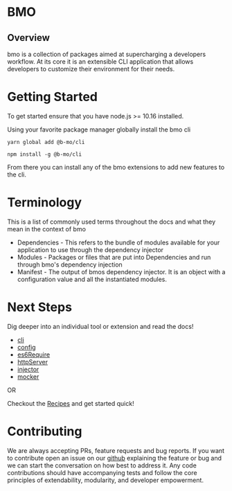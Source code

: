 # BMO

## Overview

bmo is a collection of packages aimed at supercharging a developers workflow.
At its core it is an extensible CLI application that allows developers to customize their environment
for their needs.

# Getting Started

To get started ensure that you have node.js >= 10.16 installed.

Using your favorite package manager globally install the bmo cli

```
yarn global add @b-mo/cli
```

```
npm install -g @b-mo/cli
```


From there you can install any of the bmo extensions to add new features to the cli.

# Terminology

This is a list of commonly used terms throughout the docs and what they mean in the context of bmo

- Dependencies - This refers to the bundle of modules available for your application to use through the dependency injector
- Modules - Packages or files that are put into Dependencies and run through bmo's dependency injection
- Manifest - The output of bmos dependency injector. It is an object with a configuration value and all the instantiated modules.

# Next Steps
Dig deeper into an individual tool or extension and read the docs!

- [cli](/packages/cli/)
- [config](/packages/config/)
- [es6Require](/packages/es6Require/)
- [httpServer](/packages/httpServer)
- [injector](/packages/injector)
- [mocker](/packages/mocker)

OR

Checkout the [Recipes](/recipes/) and get started quick!

# Contributing

We are always accepting PRs, feature requests and bug reports.
If you want to contribute open an issue on our [github](https://github.com/libertymutual/bmo)
explaining the feature or bug and we can start the conversation on how best to address it.
Any code contributions should have accompanying tests and follow the core principles of extendability, modularity, and developer empowerment.
